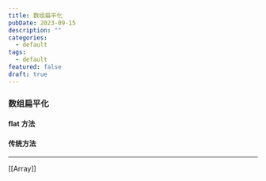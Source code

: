 ```yaml
---
title: 数组扁平化
pubDate: 2023-09-15
description: ""
categories:
  - default
tags:
  - default
featured: false
draft: true
---
```

### 数组扁平化

#### flat 方法

#### 传统方法

---

[[Array]]
